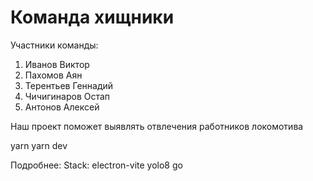# Команда хищники

Участники команды:
1. Иванов Виктор
2. Пахомов Аян
3. Терентьев Геннадий
4. Чичигинаров Остап
5. Антонов Алексей

Наш проект поможет выявлять отвлечения работников локомотива

yarn
yarn dev

Подробнее:
Stack: 
electron-vite
yolo8
go